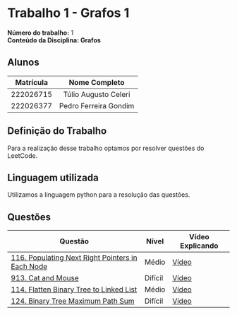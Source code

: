 # Trabalho 1 - Grafos 1

**Número do trabalho:** 1 <br>
**Conteúdo da Disciplina: Grafos**

## Alunos

| Matrícula |        Nome Completo       |
|:---------:|:-------------:|
| 222026715 | Túlio Augusto Celeri |
| 222026377 | Pedro Ferreira Gondim  |

## Definição do Trabalho

Para a realização desse trabalho optamos por resolver questões do LeetCode.

## Linguagem utilizada

Utilizamos a linguagem python para a resolução das questões.

## Questões

| Questão | Nível  | Vídeo Explicando |
|---------|--------|------------------|
| [116. Populating Next Right Pointers in Each Node](Grafos1/medias/Q1/q1.md) | Médio | [Vídeo](https://unbbr-my.sharepoint.com/:v:/g/personal/222026715_aluno_unb_br/EetH1GcIbUNHuUXZBqmeLQgB_r1y4v_ZIK_xWK_nvjZJ0A?nav=eyJyZWZlcnJhbEluZm8iOnsicmVmZXJyYWxBcHAiOiJPbmVEcml2ZUZvckJ1c2luZXNzIiwicmVmZXJyYWxBcHBQbGF0Zm9ybSI6IldlYiIsInJlZmVycmFsTW9kZSI6InZpZXciLCJyZWZlcnJhbFZpZXciOiJNeUZpbGVzTGlua0NvcHkifX0&e=YeQYgn) |
| [913. Cat and Mouse](Grafos1/dificeis/Q1/q1.md) | Difícil | [Vídeo](https://unbbr-my.sharepoint.com/:v:/g/personal/222026715_aluno_unb_br/EZ1d14pn3FRJgViMZT8gWb4BPECe-c47Hxw51zFsl8rFnA?nav=eyJyZWZlcnJhbEluZm8iOnsicmVmZXJyYWxBcHAiOiJPbmVEcml2ZUZvckJ1c2luZXNzIiwicmVmZXJyYWxBcHBQbGF0Zm9ybSI6IldlYiIsInJlZmVycmFsTW9kZSI6InZpZXciLCJyZWZlcnJhbFZpZXciOiJNeUZpbGVzTGlua0NvcHkifX0&e=OsM67R) |
| [114. Flatten Binary Tree to Linked List](https://leetcode.com/problems/flatten-binary-tree-to-linked-list/description/?envType=problem-list-v2&envId=depth-first-search) | Médio | [Vídeo](https://unbbr.sharepoint.com/:v:/s/teste3122/EXswFlD6b-NNr38GaChDgpwBqNoLr7qYDfNfwdQ9vV07Yg?e=w1zGxK&nav=eyJyZWZlcnJhbEluZm8iOnsicmVmZXJyYWxBcHAiOiJTdHJlYW1XZWJBcHAiLCJyZWZlcnJhbFZpZXciOiJTaGFyZURpYWxvZy1MaW5rIiwicmVmZXJyYWxBcHBQbGF0Zm9ybSI6IldlYiIsInJlZmVycmFsTW9kZSI6InZpZXcifX0%3D) |
| [124. Binary Tree Maximum Path Sum](https://leetcode.com/problems/binary-tree-maximum-path-sum/description/?envType=problem-list-v2&envId=depth-first-search) | Difícil | [Vídeo](https://unbbr.sharepoint.com/:v:/s/teste3122/EUdzia0uFdpEotwT8hzIMM8B0pOrCPzEKnVfHLn9lOGsYg?e=Z0WSw7&nav=eyJyZWZlcnJhbEluZm8iOnsicmVmZXJyYWxBcHAiOiJTdHJlYW1XZWJBcHAiLCJyZWZlcnJhbFZpZXciOiJTaGFyZURpYWxvZy1MaW5rIiwicmVmZXJyYWxBcHBQbGF0Zm9ybSI6IldlYiIsInJlZmVycmFsTW9kZSI6InZpZXcifX0%3D) |

